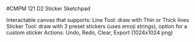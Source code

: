 #CMPM 121 D2 Sticker Sketchpad

Interactable canvas that supports:
	Line Tool: draw with Thin or Thick lines
	Sticker Tool: draw with 3 preset stickers (uses emoji strings), option for a custom sticker
	Actions: Undo, Redo, Clear, Export (1024x1024 png)
